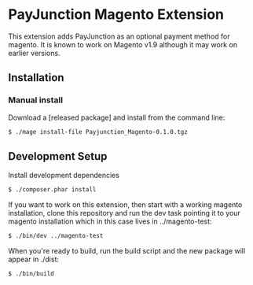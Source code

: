 # PayJunction Magento Extension

This extension adds PayJunction as an optional payment method for magento. It is known to work on Magento v1.9 although it may work on earlier versions.

## Installation
### Manual install
Download a [released package] and install from the command line:
~~~bash
$ ./mage install-file Payjunction_Magento-0.1.0.tgz
~~~

## Development Setup
Install development dependencies
~~~bash
$ ./composer.phar install
~~~

If you want to work on this extension, then start with a working magento installation, clone this repository and run the dev task pointing it to your magento installation which in this case lives in ../magento-test:
~~~bash
$ ./bin/dev ../magento-test
~~~

When you're ready to build, run the build script and the new package will appear in ./dist:
~~~bash
$ ./bin/build
~~~
